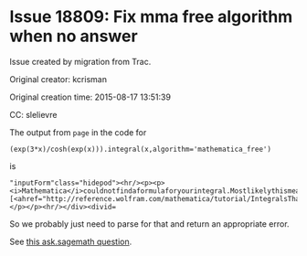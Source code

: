 # Issue 18809: Fix mma free algorithm when no answer

Issue created by migration from Trac.

Original creator: kcrisman

Original creation time: 2015-08-17 13:51:39

CC:  slelievre

The output from `page` in the code for 

```
(exp(3*x)/cosh(exp(x))).integral(x,algorithm='mathematica_free')
```

is

```
"inputForm"class="hidepod"><hr/><p><p><i>Mathematica</i>couldnotfindaformulaforyourintegral.Mostlikelythismeansthatnoformulaexists.[<ahref="http://reference.wolfram.com/mathematica/tutorial/IntegralsThatCanAndCannotBeDone.html"target="_blank">Moreinformation</a>]</p></p><hr/></div><divid=
```

So we probably just need to parse for that and return an appropriate error.

See [this ask.sagemath question](http://ask.sagemath.org/question/28851/wrong-error-message/).
